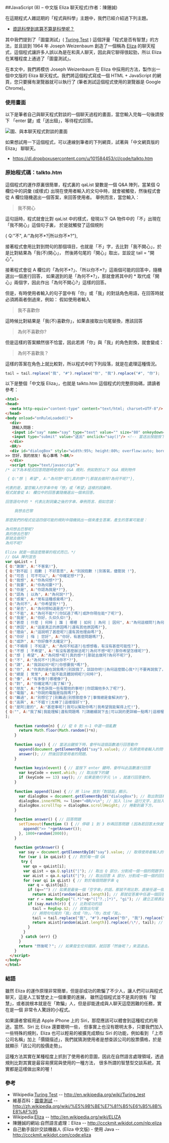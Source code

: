 ##JavaScript (8) – 中文版 Eliza 聊天程式(作者：陳鍾誠)

在這期程式人雜誌期的「程式與科學」主題中，我們已經介紹過下列主題。

* [資訊科學到底算不算是科學呢？](http://programmermagazine.github.io/201308/htm/science1.html)

其中我們提到了「圖靈測試」( [Turing Test] ) 這個評量「程式是否有智慧」的方法，並且談到 1964 年 Joseph Weizenbaum 創造了一個稱為
[Eliza] 的聊天程式，這個程式讓許多人誤以為是在和真人聊天，因此與它聊得很起勁，所以 Eliza 在某種程度上通過了「圖靈測試」。

在本文中，我們將模仿 Joseph Weizenbaum 在 Eliza 中採用的方法，製作出一個中文版的 Eliza 聊天程式。我們將這個程式寫成一個 
HTML + JavaScript 的網頁，您只要擁有瀏覽器就可以執行了 (筆者測試這個程式使用的瀏覽器是 Google Chrome)。

### 使用畫面

以下是筆者自己與聊天程式對談的一個聊天過程的畫面，當您輸入完每一句後請按下 「enter 鍵」或「送出鈕」，等待程式回答。

![圖、與本聊天程式對談的畫面](../img/eliza_talkto2.png)

如果想試用一下這個程式，可以連線到筆者的下列網頁，試著與「中文網頁版的 Eliza」 聊聊天。

* <https://dl.dropboxusercontent.com/u/101584453/cl/code/talkto.htm>

### 原始程式碼：talkto.htm

這個程式的運作原裏很簡單，程式裏的 qaList 變數是一個 Q&A 陣列，當某個 Q 欄位中的詞彙 (或樣式) 
出現在使用者輸入的文句中時，就會被觸發，然後程式會從 A 欄位隨機選出一個答案，來回答使用者。
舉例而言，當您輸入：

> 我不開心

這句話時，程式就會比對 qaList 中的樣式，發現以下 QA 物件中的「不」出現在「我不開心」這個句子裏，
於是就觸發了這個規則

{ Q:"不", A:"為何不*?|所以你不*?"},

接著程式會用比對到問句的那個項目，也就是「不」字，去比對「我不開心」，於是比對結果為「我(不)開心」，
然後將句尾的「開心」取出，並設定 tail = "開心"。

接著程式會從 A 欄位的「為何不*?」、「所以你不*?」這兩個可能的回答中，隨機選出一個進行回答，
如果選到的是「為何不*?」，那就會將其中的 * 取代成「開心」兩個字，因此作出「為何不開心?」這樣的回答。

但是，有時使用者輸入的句子當中有「你」或「我」的對話角色用語，在回答時就必須將兩者倒過來，例如：
假如使用者輸入

> 我不喜歡你

這時候比對結果是「我(不)喜歡你」，如果直接取出句尾替換，應該回答

> 為何不喜歡你?

但是這樣的答案顯然很不恰當，因此若將「你」與「我」的角色對換，就會變成：

> 為何不喜歡我？

這樣的答案在角色上就比較對，所以程式中的下列段落，就是在處理這種情況。

```javascript
tail = tail.replace("我", "#").replace("你", "我").replace("#", "你");
```

以下是整個「中文版 Eliza」，也就是 talkto.htm 這個程式的完整原始碼，請讀者參考：

```html
<html>
<head>
  <meta http-equiv="content-type" content="text/html; charset=UTF-8"/>
</head>
<body onload="onRuleLoaded()">
  <div>
   請輸入問題：
   <input id="say" name="say" type="text" value="" size="80" onkeydown="keyin(event)"/> <!-- 按 enter 時呼叫 keyin() 回答 --> 
   <input type="submit" value="送出" onclick="say()"/> <!-- 當送出按鈕按下，就呼叫 say() 函數回答 --> 
  </div>
  <BR/>
  <div id="dialogBox" style="width:95%; height:80%; overflow:auto; border:ridge 1px #888888; ">
>> 您好，我的朋友! 有心事嗎 ?<BR/>  
  </div>
  <script type="text/javascript">  
/* 以下為本程式回答問題時使用的 Q&A 規則，例如對於以下 Q&A 規則物件

 { Q:"想 | 希望", A:"為何想*呢?|真的想*?|那就去做阿?為何不呢?"},

代表的是，當您輸入的字串中有「想」或「希望」這樣的詞彙時，
程式就會從 A: 欄位中的回答裏隨機選出一個來回答。

回答語句中的 * 代表比對詞彙之後的字串，舉例而言、假如您說：

    我想去巴黎

那麼我們的程式從這四個可能的規則中隨機挑出一個來產生答案，產生的答案可能是：

為何想去巴黎呢?
真的想去巴黎?
那就去做阿?
為何不呢?

Eliza 就是一個這麼簡單的程式而已。*/
// Q&A 陣列宣告
var qaList = [
{ Q:"謝謝", A:"不客氣!"},
{ Q:"對不起 | 抱歉 | 不好意思", A:"別說抱歉 !|別客氣，儘管說 !"},
{ Q:"可否 | 可不可以", A:"你確定想*?"},
{ Q:"我想", A:"你為何想*?"},
{ Q:"我要", A:"你為何要*?"},
{ Q:"你是", A:"你認為我是*?"},
{ Q:"認為 | 以為", A:"為何說*?"},
{ Q:"感覺", A:"常有這種感覺嗎?"},
{ Q:"為何不", A:"你希望我*!"},
{ Q:"是否", A:"為何想知道是否*?"},
{ Q:"不能", A:"為何不能*?|你試過了嗎?|或許你現在能*了呢?"},
{ Q:"我是", A:"你好，久仰久仰!"},
{ Q:"甚麼 | 什麼 | 何時 | 誰 | 哪裡 | 如何 | 為何 | 因何", A:"為何這樣問?|為何你對這問題有興趣?|你認為答案是甚麼呢?|你認為如何呢?|你常問這類問題嗎?|這真的是你想知道的嗎?|為何不問問別人?|你曾有過類似的問題嗎?|你問這問題的原因是甚麼呢?"},
{ Q:"原因", A:"這是真正的原因嗎?|還有其他原因嗎?"}, 
{ Q:"理由", A:"這說明了甚麼呢?|還有其他理由嗎?"},
{ Q:"你好 | 嗨 | 您好", A:"你好，有甚麼問題嗎?"},
{ Q:"或許", A:"你好像不太確定?"},
{ Q:"不曉得 | 不知道", A:"為何不知道?|在想想看，有沒有甚麼可能性?"},
{ Q:"不想 | 不希望", A:"有沒有甚麼辦法呢?|為何不想*呢?|那你希望怎樣呢?"}, 
{ Q:"想 | 希望", A:"為何想*呢?|真的想*?|那就去做阿?為何不呢?"},
{ Q:"不", A:"為何不*?|所以你不*?"},
{ Q:"請", A:"我該如何*呢?|你想要我*嗎?"},
{ Q:"你", A:"你真的是在說我嗎?|別說我了，談談你吧!|為何這麼關心我*?|不要再說我了，談談你吧!|你自己*"},
{ Q:"總是 | 常常", A:"能不能具體說明呢?|何時?"},
{ Q:"像", A:"有多像?|哪裡像?"},
{ Q:"對", A:"你確定嗎?|我了解!"},
{ Q:"朋友", A:"多告訴我一些有關他的事吧!|你認識他多久了呢?"},
{ Q:"電腦", A:"你說的電腦是指我嗎?"}, 
{ Q:"難過", A:"別想它了|別難過|別想那麼多了|事情總是會解決的"},
{ Q:"高興", A:"不錯ㄚ|太棒了|這樣很好ㄚ"},
{ Q:"是阿|是的", A:"甚麼事呢?|我可以幫助你嗎?|我希望我能幫得上忙!"},
{ Q:"", A:"我了解|我能理解|還有問題嗎 ?|請繼續說下去|可以說的更詳細一點嗎?|這樣喔! 我知道!|然後呢? 發生甚麼事?|再來呢? 可以多說一些嗎|接下來呢? |可以多告訴我一些嗎?|多談談有關你的事，好嗎?|想多聊一聊嗎|可否多告訴我一些呢?"}
];  
  
	function random(n) { // 從 0 到 n-1 中選一個亂數
      return Math.floor(Math.random()*n);
	}
	
	function say() { // 當送出鍵按下時，會呼叫這個函數進行回答動作
      append(document.getElementById("say").value); // 先將使用者輸入的問句放到「對話區」顯示。
      answer(); // 然後回答使用者的問題。
	}
	
	function keyin(event) { // 當按下 enter 鍵時，會呼叫此函數進行回答
      var keyCode = event.which; // 取出按下的鍵
      if (keyCode == 13) say(); // 如果是換行字元 \n ，就進行回答動作。
	}
	
	function append(line) { // 將 line 放到「對話區」顯示。
	  var dialogBox = document.getElementById("dialogBox"); // 取出對話框 
	  dialogBox.innerHTML += line+"<BR/>\n"; // 加入 line 這行文字，並加入換行 <BR/>\n
	  dialogBox.scrollTop = dialogBox.scrollHeight; // 捲動到最下方。
	}

	function answer() { // 回答問題
      setTimeout(function () { // 停頓 1 到 3 秒再回答問題 (因為若回答太快就不像人了，人打字需要時間)
  	    append(">> "+getAnswer());
	  }, 1000+random(2000));
	}
	
	function getAnswer() {
	  var say = document.getElementById("say").value; // 取得使用者輸入的問句。
	  for (var i in qaList) { // 對於每一個 QA 
       try {
	    var qa = qaList[i];
		var qList = qa.Q.split("|"); // 取出 Q 部分，分割成一個一個的問題字串 q
	    var aList = qa.A.split("|"); // 取出回答 A 部分，分割成一個一個的回答字串 q
		for (var qi in qList) { // 對於每個問題字串 q
          var q = qList[qi];
		  if (q=="") // 如果是最後一個「空字串」的話，那就不用比對，直接任選一個回答。
		    return aList[random(aList.length)]; // 那就從答案中任選一個回答
	      var r = new RegExp("(.*)"+q+"([^?.;]*)", "gi"); // 建立正規表達式 (.*) q ([^?.;]*)
          if (say.match(r)) { // 比對成功的話
            tail = RegExp.$2; // 就取出句尾
            // 將問句句尾的「我」改成「你」，「你」改成「我」。
            tail = tail.replace("我", "#").replace("你", "我").replace("#", "你");
            return aList[random(aList.length)].replace(/\*/, tail); // 然後將 * 改為句尾進行回答
		  }
		}
       } catch (err) {}
	  }
	  return "然後呢？"; // 如果發生任何錯誤，就回答「然後呢？」來混過去。
    }	
  </script>
</body>
</html>
```

### 結語

雖然 Eliza 的運作原理非常簡單，但是卻成功的欺騙了不少人，讓人們可以與程式聊天，這是人工智慧史上一個重要的進展，
雖然這個程式並不是真的很有「智慧」，或者說根本就是在「欺騙」人，但是卻能達成與人聊天這麼困難的任務，實在是一個
非常令人驚訝的小程式。

如果讀者曾經用過 Apple iPhone 上的 Siri，那麼應該可以體會到這種程式的用途。當然、Siri 比 Eliza 還要聰明一些，
但事實上也沒有聰明太多，只要我們加入一些特殊的規則，Eliza 也可以輕易的被擴充成類似 Siri 的功能，例如看到
「上市公司名稱」加上「價錢描述」，我們就猜測使用者是想查該公司的股票價格，於是就顯示「該公司的股價走勢」。

這種方法其實在某種程度上抓到了使用者的意圖，因此在自然語言處理領域，透過規則比對其實是最容易撰寫與使用的一種方法，
很多所謂的智慧型交談系統，其實都是這樣做出來的喔！

### 參考
* Wikipedia:[Turing Test] -- <http://en.wikipedia.org/wiki/Turing_test>
* 維基百科：[圖靈測試] -- <http://zh.wikipedia.org/wiki/%E5%9B%BE%E7%81%B5%E6%B5%8B%E8%AF%95>
* Wikipedia:[Eliza] -- <http://en.wikipedia.org/wiki/ELIZA>
* 陳鍾誠的網站:自然語言處理：Eliza -- <http://ccckmit.wikidot.com/nlp:eliza>
* 自己動手設計交談機器人 (Eliza 中文版) - 使用 Java -- <http://ccckmit.wikidot.com/code:eliza>

[Turing Test]:http://en.wikipedia.org/wiki/Turing_test
[圖靈測試]:http://zh.wikipedia.org/wiki/%E5%9B%BE%E7%81%B5%E6%B5%8B%E8%AF%95
[Eliza]:http://en.wikipedia.org/wiki/ELIZA



